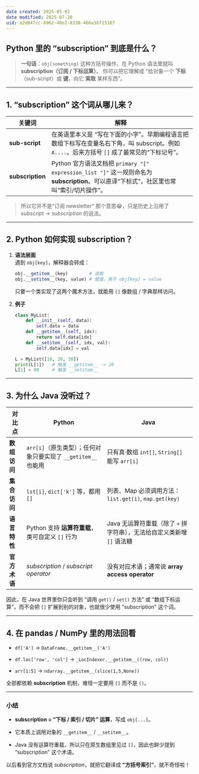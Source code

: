 ```yaml
---
date created: 2025-05-02
date modified: 2025-07-10
uid: a2d047cc-6962-40e2-8338-466a36f25167
---
```

## Python 里的 “subscription” 到底是什么？

> **一句话**：`obj[something]` 这种方括号操作，在 Python 语法里就叫 **subscription（订阅 / 下标运算）**。
> 你可以把它理解成 “给对象一个 **下标**（sub-script）或 **键**，向它 **索取** 某样东西”。

---

## 1. “subscription” 这个词从哪儿来？

|关键词|解释|
|---|---|
|**sub-script**|在英语里本义是 “写在下面的小字”。早期编程语言把数组下标写在变量名右下角，叫 subscript。例如 `A₍ᵢⱼ₎`。后来方括号 `[]` 成了最常见的“下标记号”。|
|**subscription**|Python 官方语法文档把 `primary "[" expression_list "]"` 这一规则命名为 **subscription**。可以直译“下标式”，社区里也常叫“索引/切片操作”。|

> 所以它并不是“订阅 newsletter” 那个意思😂，只是历史上沿用了 _subscript_ → _subscription_ 的说法。

---

## 2. Python 如何实现 subscription？

1. **语法层面**  
    遇到 `obj[key]`，解释器会转成：
    
    ```python
    obj.__getitem__(key)        # 读取
    obj.__setitem__(key, value) # 赋值，用于 obj[key] = value
    ```
    

    只要一个类实现了这两个魔术方法，就能用 `[]` 像数组 / 字典那样访问。

    
2. **例子**
    
    ```python
    class MyList:
        def __init__(self, data):
            self.data = data
        def __getitem__(self, idx):
            return self.data[idx]
        def __setitem__(self, idx, val):
            self.data[idx] = val
    
    L = MyList([10, 20, 30])
    print(L[1])   # 触发 __getitem__ -> 20
    L[1] = 99     # 触发 __setitem__
    ```
    

---

## 3. 为什么 Java 没听过？

|对比点|Python|Java|
|---|---|---|
|**数组访问**|`arr[i]`（原生类型）；任何对象只要实现了 `__getitem__` 也能用|只有真·数组 `int[]`, `String[]` 能写 `arr[i]`|
|**集合访问**|`lst[i]`, `dict['k']` 等，都用 `[]`|列表、Map 必须调用方法：`list.get(i)`, `map.get(key)`|
|**语言特性**|Python 支持 **运算符重载**，类可自定义 `[]` 行为|Java 无运算符重载（除了 `+` 拼字符串），无法给自定义类新增 `[]` 语法糖|
|**官方术语**|_subscription_ / _subscript operator_|没有对应术语；通常说 **array access operator**|

因此，在 Java 世界里你只会听到 “调用 `get()` / `set()` 方法” 或 “数组下标运算”，而不会把 `[]` 扩展到别的对象，也就很少使用 “subscription” 这个词。

---

## 4. 在 pandas / NumPy 里的用法回看

- `df['A']` → `DataFrame.__getitem__('A')`
    
- `df.loc['row', 'col']` → `_LocIndexer.__getitem__((row, col))`
    
- `arr[1:5]` → `ndarray.__getitem__(slice(1,5,None))`
    

全部都依赖 **subscription** 机制，难怪一定要用 `[]` 而不是 `()`。

---

### 小结

- **subscription = “下标 / 索引 / 切片” 运算**，写成 `obj[...]`。
    
- 它本质上调用对象的 `__getitem__` / `__setitem__`。
    
- Java 没有运算符重载，所以只在原生数组里见过 `[]`，因此也鲜少提到 “subscription” 这个术语。
    

以后看到官方文档说 _subscription_，就把它翻译成 **“方括号索引”**，就不奇怪啦！
